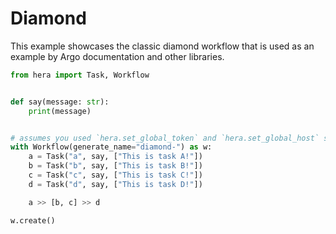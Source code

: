 # Diamond

This example showcases the classic diamond workflow that is used as an example by Argo documentation and
other libraries.

```python
from hera import Task, Workflow


def say(message: str):
    print(message)


# assumes you used `hera.set_global_token` and `hera.set_global_host` so that the workflow can be submitted
with Workflow(generate_name="diamond-") as w:
    a = Task("a", say, ["This is task A!"])
    b = Task("b", say, ["This is task B!"])
    c = Task("c", say, ["This is task C!"])
    d = Task("d", say, ["This is task D!"])

    a >> [b, c] >> d

w.create()
```
